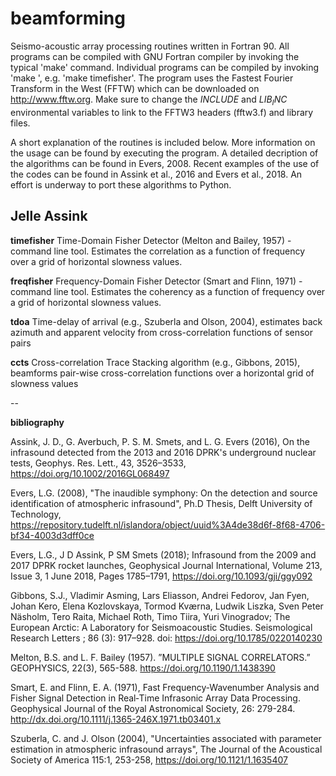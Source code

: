 # beamforming

Seismo-acoustic array processing routines written in Fortran 90. All programs can be compiled with GNU Fortran compiler by invoking the typical 'make' command. Individual programs can be compiled by invoking 'make <program name>', e.g. 'make timefisher'. The program uses the Fastest Fourier Transform in the West (FFTW) which can be downloaded on http://www.fftw.org. Make sure to change the $INCLUDE$ and $LIB_INC$ environmental variables to link to the FFTW3 headers (fftw3.f) and library files.
  
A short explanation of the routines is included below. More information on the usage can be found by executing the program. 
A detailed decription of the algorithms can be found in Evers, 2008. Recent examples of the use of the codes can be found in Assink et al., 2016 and Evers et al., 2018. An effort is underway to port these algorithms to Python.

Jelle Assink
---

**timefisher**
Time-Domain Fisher Detector (Melton and Bailey, 1957) - command line tool. Estimates the correlation as a function of frequency over a grid of horizontal slowness values.

**freqfisher**
Frequency-Domain Fisher Detector (Smart and Flinn, 1971) - command line tool. Estimates the coherency as a function of frequency over a grid of horizontal slowness values.

**tdoa**
Time-delay of arrival (e.g., Szuberla and Olson, 2004), estimates back azimuth and apparent velocity from cross-correlation functions of sensor pairs 

**ccts**
Cross-correlation Trace Stacking algorithm (e.g., Gibbons, 2015), beamforms pair-wise cross-correlation functions over a horizontal grid of slowness values

--

**bibliography**

Assink, J. D., G. Averbuch, P. S. M. Smets, and L. G. Evers (2016), On the infrasound detected from the 2013 and 2016 DPRK's underground nuclear tests, Geophys. Res. Lett., 43, 3526–3533, https://doi.org/10.1002/2016GL068497 

Evers, L.G. (2008), "The inaudible symphony: On the detection and source identification of atmospheric infrasound", Ph.D Thesis, Delft University of Technology, https://repository.tudelft.nl/islandora/object/uuid%3A4de38d6f-8f68-4706-bf34-4003d3dff0ce

Evers, L.G., J D Assink, P SM Smets (2018); Infrasound from the 2009 and 2017 DPRK rocket launches, Geophysical Journal International, Volume 213, Issue 3, 1 June 2018, Pages 1785–1791, https://doi.org/10.1093/gji/ggy092

Gibbons, S.J., Vladimir Asming, Lars Eliasson, Andrei Fedorov, Jan Fyen, Johan Kero, Elena Kozlovskaya, Tormod Kværna, Ludwik Liszka, Sven Peter Näsholm, Tero Raita, Michael Roth, Timo Tiira, Yuri Vinogradov; The European Arctic: A Laboratory for Seismoacoustic Studies. Seismological Research Letters ; 86 (3): 917–928. doi: https://doi.org/10.1785/0220140230

Melton, B.S. and L. F. Bailey (1957). ”MULTIPLE SIGNAL CORRELATORS.” GEOPHYSICS, 22(3), 565-588.
https://doi.org/10.1190/1.1438390

Smart, E. and Flinn, E. A. (1971), Fast Frequency‐Wavenumber Analysis and Fisher Signal Detection in Real‐Time Infrasonic Array Data Processing. Geophysical Journal of the Royal Astronomical Society, 26: 279-284. http://dx.doi.org/10.1111/j.1365-246X.1971.tb03401.x

Szuberla, C. and J. Olson (2004), "Uncertainties associated with parameter estimation in atmospheric infrasound arrays", The Journal of the Acoustical Society of America 115:1, 253-258, https://doi.org/10.1121/1.1635407
